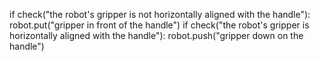 

if check("the robot's gripper is not horizontally aligned with the handle"):
    robot.put("gripper in front of the handle")
if check("the robot's gripper is horizontally aligned with the handle"):
    robot.push("gripper down on the handle")